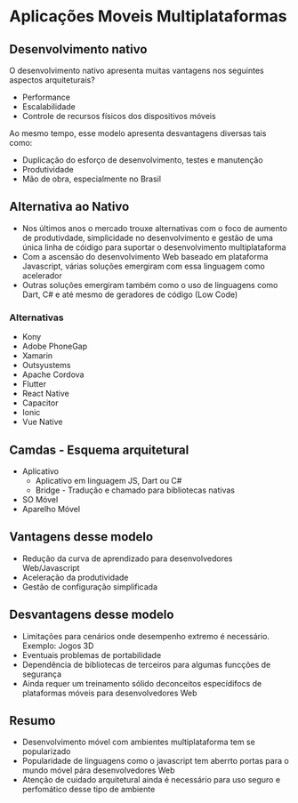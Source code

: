 # Aplicações Moveis Multiplataformas

## Desenvolvimento nativo

O desenvolvimento nativo apresenta muitas vantagens nos seguintes aspectos arquiteturais?

- Performance
- Escalabilidade
- Controle de recursos físicos dos dispositivos móveis

Ao mesmo tempo, esse modelo apresenta desvantagens diversas tais como:

- Duplicação do esforço de desenvolvimento, testes e manutenção
- Produtividade
- Mão de obra, especialmente no Brasil

## Alternativa ao Nativo

- Nos últimos anos o mercado trouxe alternativas com o foco de aumento de produtivdade, simplicidade no desenvolvimento e gestão de uma única linha de cóidigo para suportar o desenvolvimento multiplataforma
- Com a ascensão do desenvolvimento Web baseado em plataforma Javascript, várias soluções emergiram com essa linguagem como acelerador
- Outras soluções emergiram também como o uso de linguagens como Dart, C# e até mesmo de geradores de código (Low Code)


### Alternativas

- Kony
- Adobe PhoneGap
- Xamarin
- Outsyustems
- Apache Cordova
- Flutter
- React Native
- Capacitor
- Ionic
- Vue Native

## Camdas - Esquema arquitetural

- Aplicativo
  - Aplicativo em linguagem JS, Dart ou C#
  - Bridge - Tradução e chamado para bibliotecas nativas
- SO Móvel
- Aparelho Móvel

## Vantagens desse modelo

- Redução da curva de aprendizado para desenvolvedores Web/Javascript
- Aceleração da produtividade
- Gestão de configuração simplificada

## Desvantagens desse modelo

- Limitações para cenários onde desempenho extremo é necessário. Exemplo: Jogos 3D
- Eventuais problemas de portabilidade
- Dependência de bibliotecas de terceiros para algumas funcções de segurança
- Ainda requer um treinamento sólido deconceitos especídifocs de plataformas móveis para desenvolvedores Web

## Resumo

- Desenvolvimento móvel com ambientes multiplataforma tem se popularizado
- Popularidade de linguagens como o javascript tem aberrto portas para o mundo móvel pára desenvolvedores Web
- Atenção de cuidado arquitetural ainda é necessário para uso seguro e perfomático desse tipo de ambiente
